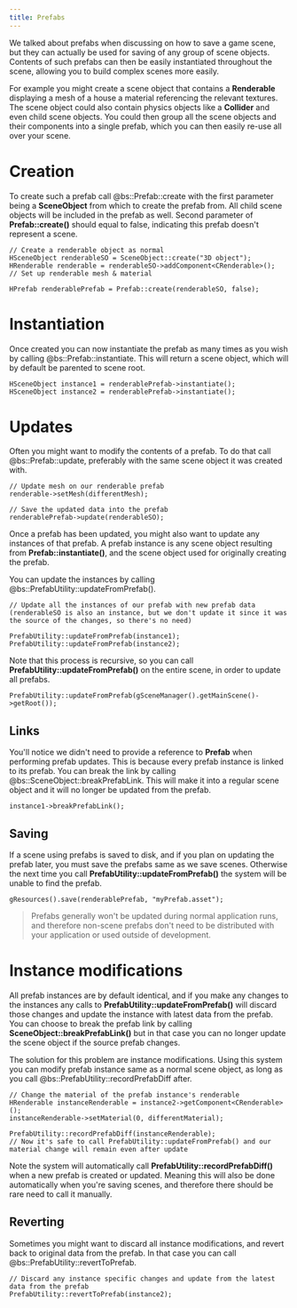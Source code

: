 ```yaml
---
title: Prefabs
---
```

We talked about prefabs when discussing on how to save a game scene, but they can actually be used for saving of any group of scene objects. Contents of such prefabs can then be easily instantiated throughout the scene, allowing you to build complex scenes more easily. 

For example you might create a scene object that contains a **Renderable** displaying a mesh of a house a material referencing the relevant textures. The scene object could also contain physics objects like a **Collider** and even child scene objects. You could then group all the scene objects and their components into a single prefab, which you can then easily re-use all over your scene.

# Creation
To create such a prefab call @bs::Prefab::create with the first parameter being a **SceneObject** from which to create the prefab from. All child scene objects will be included in the prefab as well. Second parameter of **Prefab::create()** should equal to false, indicating this prefab doesn't represent a scene.

~~~~~~~~~~~~~{.cpp}
// Create a renderable object as normal
HSceneObject renderableSO = SceneObject::create("3D object");
HRenderable renderable = renderableSO->addComponent<CRenderable>();
// Set up renderable mesh & material

HPrefab renderablePrefab = Prefab::create(renderableSO, false);
~~~~~~~~~~~~~

# Instantiation
Once created you can now instantiate the prefab as many times as you wish by calling @bs::Prefab::instantiate. This will return a scene object, which will by default be parented to scene root.

~~~~~~~~~~~~~{.cpp}
HSceneObject instance1 = renderablePrefab->instantiate();
HSceneObject instance2 = renderablePrefab->instantiate();
~~~~~~~~~~~~~

# Updates
Often you might want to modify the contents of a prefab. To do that call @bs::Prefab::update, preferably with the same scene object it was created with.

~~~~~~~~~~~~~{.cpp}
// Update mesh on our renderable prefab
renderable->setMesh(differentMesh);

// Save the updated data into the prefab
renderablePrefab->update(renderableSO);
~~~~~~~~~~~~~

Once a prefab has been updated, you might also want to update any instances of that prefab. A prefab instance is any scene object resulting from **Prefab::instantiate()**, and the scene object used for originally creating the prefab.

You can update the instances by calling @bs::PrefabUtility::updateFromPrefab().

~~~~~~~~~~~~~{.cpp}
// Update all the instances of our prefab with new prefab data (renderableSO is also an instance, but we don't update it since it was the source of the changes, so there's no need)

PrefabUtility::updateFromPrefab(instance1);
PrefabUtility::updateFromPrefab(instance2);
~~~~~~~~~~~~~

Note that this process is recursive, so you can call **PrefabUtility::updateFromPrefab()** on the entire scene, in order to update all prefabs.

~~~~~~~~~~~~~{.cpp}
PrefabUtility::updateFromPrefab(gSceneManager().getMainScene()->getRoot());
~~~~~~~~~~~~~

## Links
You'll notice we didn't need to provide a reference to **Prefab** when performing prefab updates. This is because every prefab instance is linked to its prefab. You can break the link by calling @bs::SceneObject::breakPrefabLink. This will make it into a regular scene object and it will no longer be updated from the prefab.

~~~~~~~~~~~~~{.cpp}
instance1->breakPrefabLink();
~~~~~~~~~~~~~

## Saving
If a scene using prefabs is saved to disk, and if you plan on updating the prefab later, you must save the prefabs same as we save scenes. Otherwise the next time you call **PrefabUtility::updateFromPrefab()** the system will be unable to find the prefab.

~~~~~~~~~~~~~{.cpp}
gResources().save(renderablePrefab, "myPrefab.asset");
~~~~~~~~~~~~~

> Prefabs generally won't be updated during normal application runs, and therefore non-scene prefabs don't need to be distributed with your application or used outside of development.

# Instance modifications
All prefab instances are by default identical, and if you make any changes to the instances any calls to **PrefabUtility::updateFromPrefab()** will discard those changes and update the instance with latest data from the prefab. You can choose to break the prefab link by calling **SceneObject::breakPrefabLink()** but in that case you can no longer update the scene object if the source prefab changes.

The solution for this problem are instance modifications. Using this system you can modify prefab instance same as a normal scene object, as long as you call @bs::PrefabUtility::recordPrefabDiff after.

~~~~~~~~~~~~~{.cpp}
// Change the material of the prefab instance's renderable
HRenderable instanceRenderable = instance2->getComponent<CRenderable>();
instanceRenderable->setMaterial(0, differentMaterial);

PrefabUtility::recordPrefabDiff(instanceRenderable);
// Now it's safe to call PrefabUtility::updateFromPrefab() and our material change will remain even after update
~~~~~~~~~~~~~

Note the system will automatically call **PrefabUtility::recordPrefabDiff()** when a new prefab is created or updated. Meaning this will also be done automatically when you're saving scenes, and therefore there should be rare need to call it manually. 

## Reverting
Sometimes you might want to discard all instance modifications, and revert back to original data from the prefab. In that case you can call @bs::PrefabUtility::revertToPrefab.

~~~~~~~~~~~~~{.cpp}
// Discard any instance specific changes and update from the latest data from the prefab
PrefabUtility::revertToPrefab(instance2);
~~~~~~~~~~~~~